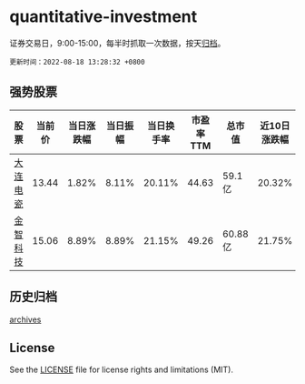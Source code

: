 # quantitative-investment

证券交易日，9:00-15:00，每半时抓取一次数据，按天[归档](archives)。

`更新时间：2022-08-18 13:28:32 +0800`

## 强势股票

|股票|当前价|当日涨跌幅|当日振幅|当日换手率|市盈率TTM|总市值|近10日涨跌幅|
|----|----|----|----|----|----|----|----|
|[大连电瓷](https://xueqiu.com/S/SZ002606)|13.44|1.82%|8.11%|20.11%|44.63|59.1亿|20.32%|
|[金智科技](https://xueqiu.com/S/SZ002090)|15.06|8.89%|8.89%|21.15%|49.26|60.88亿|21.75%|

## 历史归档

[archives](archives)

## License

See the [LICENSE](LICENSE) file for license rights and limitations (MIT).